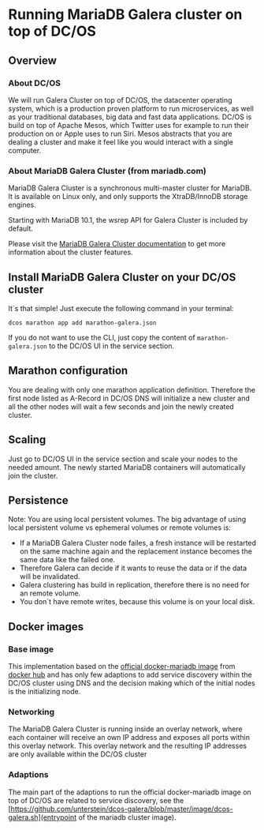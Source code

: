 # Running MariaDB Galera cluster on top of DC/OS

## Overview
### About DC/OS
We will run Galera Cluster on top of DC/OS, the datacenter operating system, which is a production proven platform to run microservices, as well as your traditional databases, big data and fast data applications.
DC/OS is build on top of Apache Mesos, which Twitter uses for example to run their production on or Apple uses to run Siri. Mesos abstracts that you are dealing a cluster and make it feel like you would interact with a single computer.

### About MariaDB Galera Cluster (from mariadb.com)
MariaDB Galera Cluster is a synchronous multi-master cluster for MariaDB. It is available on Linux only, and only supports the XtraDB/InnoDB storage engines.

Starting with MariaDB 10.1, the wsrep API for Galera Cluster is included by default.

Please visit the [MariaDB Galera Cluster documentation](https://mariadb.com/kb/en/mariadb/what-is-mariadb-galera-cluster/) to get more information about the cluster features.

## Install MariaDB Galera Cluster on your DC/OS cluster
It`s that simple! Just execute the following command in your terminal:

```
dcos marathon app add marathon-galera.json
```

If you do not want to use the CLI, just copy the content of `marathon-galera.json` to the DC/OS UI in the service section.

## Marathon configuration
You are dealing with only one marathon application definition. Therefore the first node listed as A-Record in DC/OS DNS will initialize a new cluster and all the other nodes will wait a few seconds and join the newly created cluster.

## Scaling
Just go to DC/OS UI in the service section and scale your nodes to the needed amount. The newly started MariaDB containers will automatically join the cluster.

## Persistence
Note: You are using local persistent volumes. The big advantage of using local persistent volume vs ephemeral volumes or remote volumes is:


- If a MariaDB Galera Cluster node failes, a fresh instance will be restarted on the same machine again and the replacement instance becomes the same data like the failed one.
- Therefore Galera can decide if it wants to reuse the data or if the data will be invalidated.
- Galera clustering has build in replication, therefore there is no need for an remote volume.
- You don`t have remote writes, because this volume is on your local disk.

## Docker images
### Base image
This implementation based on the [official docker-mariadb image](https://github.com/docker-library/mariadb/tree/master/10.1.20) from [docker hub](https://hub.docker.com/r/library/mariadb/tags/) and has only few adaptions to add service discovery within the DC/OS cluster using DNS and the decision making which of the initial nodes is the initializing node.

### Networking
The MariaDB Galera Cluster is running inside an overlay network, where each container will receive an own IP address and exposes all ports within this overlay network. This overlay network and the resulting IP addresses are only available within the DC/OS cluster

### Adaptions
The main part of the adaptions to run the official docker-mariadb image on top of DC/OS are related to service discovery, see the [https://github.com/unterstein/dcos-galera/blob/master/image/dcos-galera.sh](entrypoint of the mariadb cluster image).
